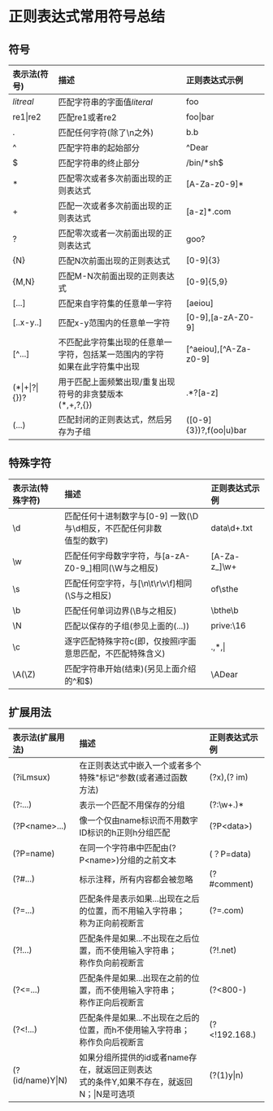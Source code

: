 # 正则表达式常用符号总结

## 符号

| 表示法(符号) | 描述 | 正则表达式示例|
|:---|:---|:---|
|*litreal*|匹配字符串的字面值*literal*|foo|
|re1\|re2|匹配re1或者re2|foo\|bar|
|\.|匹配任何字符(除了\n之外)|b.b|
|^|匹配字符串的起始部分|^Dear|
|$|匹配字符串的终止部分|/bin/*sh$|
|*|匹配零次或者多次前面出现的正则表达式|[A-Za-z0-9]*|
|+|匹配一次或者多次前面出现的正则表达式|[a-z]*\.com|
|?|匹配零次或者一次前面出现的正则表达式|goo?|
|{N}|匹配N次前面出现的正则表达式|[0-9]{3}|
|{M,N}|匹配M-N次前面出现的正则表达式|[0-9]{5,9}|
|[...]|匹配来自字符集的任意单一字符|[aeiou]|
|[..x-y..]|匹配x-y范围内的任意单一字符|[0-9],[a-zA-Z0-9]
|[^...]|不匹配此字符集出现的任意单一字符，包括某一范围内的字符</br>如果在此字符集中出现|[^aeiou],[^A-Za-z0-9]|
|(*\|+\|?\|{})?|用于匹配上面频繁出现/重复出现符号的非贪婪版本</br>(*,+,?,{})|\.*?[a-z]
|(...)|匹配封闭的正则表达式，然后另存为子组|([0-9]{3})?,f(oo\|u)bar

## 特殊字符

| 表示法(特殊字符) | 描述 | 正则表达式示例|
|:---|:---|:---|
|\d|匹配任何十进制数字与[0-9] 一致(\D与\d相反，不匹配任何非数</br>值型的数字)|data\d+.txt|
|\w|匹配任何字母数字字符，与[a-zA-Z0-9_]相同(\W与之相反)|[A-Za-z_]\w+|
|\s|匹配任何空字符，与[\n\t\r\v\f]相同(\S与之相反)|of\sthe|
|\b|匹配任何单词边界(\B与之相反)|\bthe\b|
|\N|匹配以保存的子组(参见上面的(...))|prive:\16|
|\c|逐字匹配特殊字符c(即，仅按照i字面意思匹配，不匹配特殊含义)|\.,\*,\\|
|\A(\Z)|匹配字符串开始(结束)(另见上面介绍的^和$)|\ADear|

## 扩展用法

| 表示法(扩展用法) | 描述 | 正则表达式示例|
|:---|:---|:---|
|(?iLmsux)|在正则表达式中嵌入一个或者多个特殊"标记"参数(或者通过函数</br>方法)|(?x),(? im)|
|(?:...)|表示一个匹配不用保存的分组|(?:\w+\.)*|
|(?P\<name\>...)|像一个仅由name标识而不用数字ID标识的h正则h分组匹配|(?P\<data\>)|
|(?P=name)|在同一个字符串中匹配由(?P\<name\>)分组的之前文本|(？P=data)
|(?#...)|标示注释，所有内容都会被忽略|(?#comment)|
|(?=...)|匹配条件是表示如果...出现在之后的位置，而不用输入字符串；</br>称为正向前视断言|(?=.com)|
|(?!...)|匹配条件是如果...不出现在之后位置，而不使用输入字符串；</br>称作负向前视断言|(?!.net)|
|(?<=...)|匹配条件是如果...出现在之前的位置，而不使用输入字符串；</br>称作正向后视断言|(?<800-)|
|(?<\!...)|匹配条件是如果...不出现在之后的位置，而h不使用输入字符串；</br>称作负向后视断言|(?<\!192\.168\.)|
|(?(id/name)Y\|N)|如果分组所提供的id或者name存在，就返回正则表达</br>式的条件Y,如果不存在，就返回N；\|N是可选项|(?(1)y\|n)